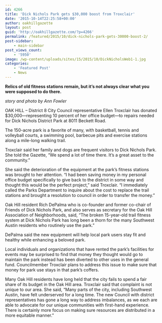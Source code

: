```yaml
---
id: 4266
title: 'Dick Nichols Park gets $30,000 boost from Troxclair'
date: '2015-10-14T22:25:58+00:00'
author: oakhillgazette
layout: post
guid: 'http://oakhillgazette.com/?p=4266'
permalink: /featured/2015/10/dick-nichols-park-gets-30000-boost-2/
post-sidebar:
    - main-sidebar
post_views_count:
    - '5950'
image: /wp-content/uploads/sites/15/2015/10/DickNicholsWeb1-1.jpg
categories:
    - 'Featured Post'
    - News
---
```


**Relics of old fitness stations remain, but it’s not always clear what you were supposed to do there.**

*story and photo by Ann Fowler*

OAK HILL – District 8 City Council representative Ellen Troxclair has donated $30,000—representing 10 percent of her office budget—to repairs needed for Dick Nichols District Park at 8011 Beckett Road.

The 150-acre park is a favorite of many, with basketball, tennis and volleyball courts, a swimming pool, barbecue pits and exercise stations along a mile-long walking trail.

Troxclair said her family and dogs are frequent visitors to Dick Nichols Park. She told the Gazette, “We spend a lot of time there. It’s a great asset to the community.”

She said the deterioration of the equipment at the park’s fitness stations was brought to her attention. “I had been saving money in my personal office budget specifically to give back to the district in some way and thought this would be the perfect project,” said Troxclair. “I immediately called the Parks Department to inquire about the cost to replace the trail stations and brought a resolution to council in order to transfer the money.”

Oak Hill resident Rich DePalma who is co-founder and former co-chair of Friends of Dick Nichols Park, and also serves as secretary for the Oak Hill Association of Neighborhoods, said, “The broken 15-year-old trail fitness system at Dick Nichols Park has long been a thorn for the many Southwest Austin residents who routinely use the park.”

DePalma said the new equipment will help local park users stay fit and healthy while enhancing a beloved park.

Local individuals and organizations that have rented the park’s facilities for events may be surprised to find that money they thought would go to maintain the park instead has been diverted to other uses in the general fund. Councilmember Troxclair plans to address this issue to make sure that money for park use stays in that park’s coffers.

Many Oak Hill residents have long held that the city fails to spend a fair share of its budget in the Oak Hill area. Troxclair said that complaint is not unique to our area. She said, “Many parts of the city, including Southwest Austin, have felt underserved for a long time. The new Council with district representatives has gone a long way to address imbalances, as we each are able to advocate for our unique communities with first-hand experience. There is certainly more focus on making sure resources are distributed in a more equitable manner.”
